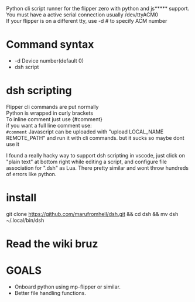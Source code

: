 Python cli script runner for the flipper zero with python and js***** support.   
You must have a active serial connection usually /dev/ttyACM0  
If your flipper is on a different tty, use -d # to specify ACM number  
  
# Command syntax  
- -d Device number(default 0)  
- dsh script  
#  dsh scripting  
Flipper cli commands are put normally  
Python is wrapped in curly brackets  
To inline comment just use {#comment}  
if you want a full line comment use:  
`#comment`
Javascript can be uploaded with "upload LOCAL_NAME REMOTE_PATH" and run it with cli commands. but it sucks so maybe dont use it  

I found a really hacky way to support dsh scripting in vscode, just click on "plain text" at bottom right while editing a script, and configure file association for ".dsh" as Lua. There pretty similar and wont throw hundreds of errors like python.  

# install  
git clone https://github.com/marufromhell/dsh.git && cd dsh && mv dsh ~/.local/bin/dsh

# Read the wiki bruz


# GOALS  
* Onboard python using mp-flipper or similar.
* Better file handling functions.
